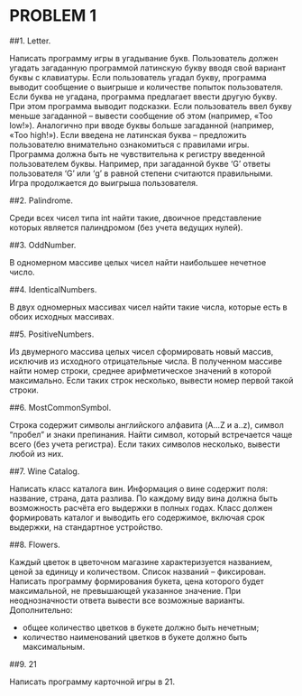 # PROBLEM 1

##1. Letter.

Написать программу игры в угадывание букв.
Пользователь должен угадать загаданную программой латинскую букву вводя свой вариант буквы с клавиатуры.
Если пользователь угадал букву, программа выводит сообщение о выигрыше
и количестве попыток пользователя.
Если буква не угадана, программа предлагает ввести другую букву. При этом
программа выводит подсказки. Если пользователь ввел букву меньше
загаданной – вывести сообщение об этом (например, «Too low!»).
Аналогично при вводе буквы больше загаданной (например, «Too high!»).
Если введена не латинская буква – предложить пользователю внимательно
ознакомиться с правилами игры.
Программа должна быть не чувствительна к регистру введенной
пользователем буквы. Например, при загаданной букве ‘G’ ответы
пользователя ‘G’ или ‘g’ в равной степени считаются правильными.
Игра продолжается до выигрыша пользователя.

##2. Palindrome.

Среди всех чисел типа int найти такие, двоичное представление которых
является палиндромом (без учета ведущих нулей).

##3. OddNumber.

В одномерном массиве целых чисел найти наибольшее нечетное число.

##4. IdenticalNumbers.

В двух одномерных массивах чисел найти такие числа, которые есть в обоих
исходных массивах.

##5. PositiveNumbers.

Из двумерного массива целых чисел сформировать новый массив, исключив
из исходного отрицательные числа. В полученном массиве найти номер
строки, среднее арифметическое значений в которой максимально. Если
таких строк несколько, вывести номер первой такой строки.

##6. MostCommonSymbol.

Строка содержит символы английского алфавита (A…Z и a..z), символ
“пробел” и знаки препинания. Найти символ, который встречается чаще
всего (без учета регистра). Если таких символов несколько, вывести любой
из них.

##7. Wine Catalog.

Написать класс каталога вин. Информация о вине содержит поля: название,
страна, дата разлива. По каждому виду вина должна быть возможность
расчёта его выдержки в полных годах. Класс должен формировать каталог и
выводить его содержимое, включая срок выдержки, на стандартное
устройство.

##8. Flowers.

Каждый цветок в цветочном магазине характеризуется названием, ценой за
единицу и количеством. Список названий – фиксирован. Написать
программу формирования букета, цена которого будет максимальной, не
превышающей указанное значение. При неоднозначности ответа вывести все
возможные варианты.
Дополнительно:
- общее количество цветков в букете должно быть нечетным;
- количество наименований цветков в букете должно быть максимальным.

##9. 21

Написать программу карточной игры в 21.

